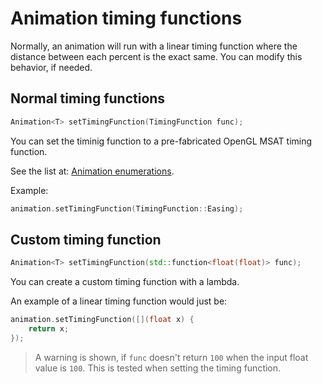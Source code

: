 # Animation timing functions

Normally, an animation will run with a linear timing function where the distance
between each percent is the exact same. You can modify this behavior, if needed.

## Normal timing functions
````c++
Animation<T> setTimingFunction(TimingFunction func);
````

You can set the timinig function to a pre-fabricated OpenGL MSAT timing function.

See the list at: [Animation enumerations](../lists/animation-enums.md).

Example:
````c++
animation.setTimingFunction(TimingFunction::Easing);
````

## Custom timing function
````c++
Animation<T> setTimingFunction(std::function<float(float)> func);
````

You can create a custom timing function with a lambda.

An example of a linear timing function would just be:
````c++
animation.setTimingFunction([](float x) {
    return x;    
});
````

> A warning is shown, if ``func`` doesn't return ``100`` when the input float value
> is ``100``. This is tested when setting the timing function.